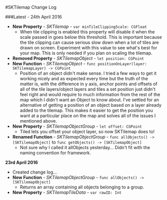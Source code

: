 #SKTilemap Change Log

###Latest - 24th April 2016

+ **New Property** - *SKTilemap* - `var minTileClippingScale: CGFloat`
    + When tile clipping is enabled this property will disable it when the scale passed in goes below this threshold. This is important because the tile clipping can cause serious slow down when a lot of tiles are drawn on screen. Experiment with this value to see what's best for your map. This is only needed if you plan on scaling the tilemap. 
+ **Removed Property** - *SKTilemapObject* - `let position: CGPoint`
+ **New Function** - *SKTilemapObject* - `func positionOnLayer(layer: SKTilemapLayer) -> CGPoint`
    + Position of an object didn't make sense. I tried a few ways to get it working nicely and as expected every time but the truth of the matter is, with the difference in y axis, anchor points and offsets of all of the tile layers/object layers and tiles a set position just didn't feel right and would require to much information from the rest of the map which I didn't want an Object to know about. 
        I've settled for an alternative of getting a position of an object based on a layer already added to the tilemap. This makes it easier to get the position you want at a particular place on the map and solves all of the issues I mentioned above.
+ **New Property** - *SKTilemapObjectGroup* - `let offset: CGPoint`
    + Tiled lets you offset your object layer, so now SKTilemap does to!
+ **Renamed Function** - *SKTilemapObjectGroup* - `func allObjects() -> [SKTilemapObject]` to `func getObjects() -> [SKTilemapObject]`
    + Not sure why I called it allObjects yesterday... Didn't fit with the naming convention for framework.

**23rd April 2016**

+ Created change log...
+ **New Function** - *SKTilemapObjectGroup* - `func allObjects() -> [SKTilemapObject]`
    + Returns an array containing all objects belonging to a group.
+ **New Property** - *SKTilemapTileData* - `var rawID: Int`
